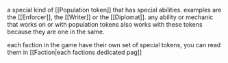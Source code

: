 a special kind of [[Population token]] that has special abilities.
examples are the [[Enforcer]], the [[Writer]] or the [[Diplomat]].
any ability or mechanic that works on or with population tokens also works with these tokens because they are one in the same.

each faction in the game have their own set of special tokens, you can read them in [[Faction|each factions dedicated pag]]